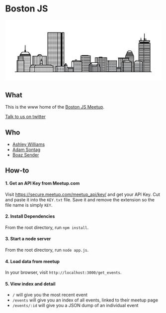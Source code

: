 # Boston JS

![boston skyline](public/img/skyline.png)

## What

This is the www home of the [Boston JS Meetup](http://www.meetup.com/boston_JS/).

[Talk to us on twitter](http://twitter.com/bos_js)

## Who

- [Ashley Williams](http://twitter.com/ag_dubs)
- [Adam Sontag](http://twitter.com/ajpiano)
- [Boaz Sender](http://twitter.com/boazsender)

## How-to

#### 1. Get an API Key from Meetup.com

  Visit https://secure.meetup.com/meetup_api/key/ and get your API Key. Cut and paste it into the `KEY.txt` file. Save it and remove the extension so the file name is simply `KEY`.

#### 2. Install Dependencies

  From the root directory, run `npm install`.

#### 3. Start a node server

  From the root directory, run `node app.js`.

#### 4. Load data from meetup

  In your browser, visit `http://localhost:3000/get_events`.

#### 5. View index and detail

-  `/` will give you the most recent event
-  `/events` will give you an index of all events, linked to their meetup page
-  `/events/:id` will give you a JSON dump of an individual event
 